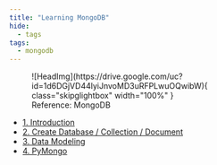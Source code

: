 ```yaml
---
title: "Learning MongoDB"
hide:
  - tags
tags:
  - mongodb
---
```


<figure markdown>
  ![HeadImg](https://drive.google.com/uc?id=1d6DGjVD44lyiJnvoMD3uRFPLwuOQwibW){ class="skipglightbox" width="100%" }
  <figcaption>Reference: MongoDB</figcaption>
</figure>

* [1. Introduction](./chapter1.md)
* [2. Create Database / Collection / Document](./chapter2.md)
* [3. Data Modeling](./chapter3.md)
* [4. PyMongo](./chapter4.md)